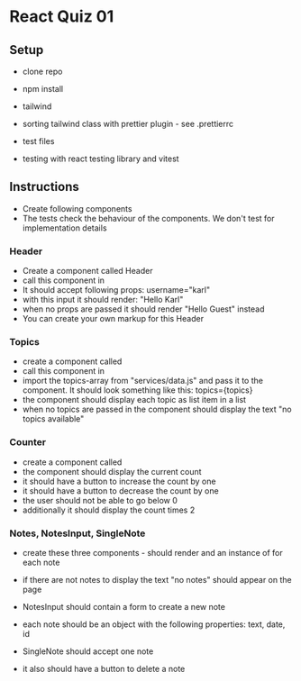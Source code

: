 # React Quiz 01

## Setup

- clone repo
- npm install

- tailwind
- sorting tailwind class with prettier plugin - see .prettierrc

- test files
- testing with react testing library and vitest

## Instructions

- Create following components
- The tests check the behaviour of the components. We don't test for implementation details

### Header

- Create a component called Header
- call this component in <App/>
- It should accept following props: username="karl"
- with this input it should render: "Hello Karl"
- when no props are passed it should render "Hello Guest" instead
- You can create your own markup for this Header

### Topics

- create a component called <Topics/>
- call this component in <App/>
- import the topics-array from "services/data.js" and pass it to the <Topics/> component. It should look something like this: topics={topics}
- the component should display each topic as list item in a list
- when no topics are passed in the component should display the text "no topics available"

### Counter

- create a component called <Counter />
- the component should display the current count
- it should have a button to increase the count by one
- it should have a button to decrease the count by one
- the user should not be able to go below 0
- additionally it should display the count times 2

### Notes, NotesInput, SingleNote

- create these three components -<Notes/> should render <NotesInput> and an instance of <SingleNote/> for each note
- if there are not notes to display the text "no notes" should appear on the page

- NotesInput should contain a form to create a new note
- each note should be an object with the following properties: text, date, id

- SingleNote should accept one note
- it also should have a button to delete a note
